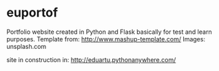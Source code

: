 # euportof
Portfolio website created in Python and Flask basically for test and learn purposes.
Template from: http://www.mashup-template.com/
Images: unsplash.com

site in construction in: http://eduartu.pythonanywhere.com/
